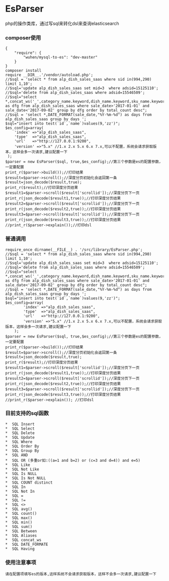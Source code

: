 # EsParser
php的操作类库，通过写sql来转化dsl来查询elasticsearch
### composer使用
    {
        "require": {
            "wuhen/mysql-to-es": "dev-master"
        }
    }
    composer install
    require __DIR__.'/vendor/autoload.php';
    //$sql = 'select * from alp_dish_sales_saas where sid in(994,290) limit 1,10';
    //$sql='update alp_dish_sales_saas set mid=3  where adsid=15125110';
    //$sql='delete from alp_dish_sales_saas where adsid=15546509';
    //$sql="select *,concat_ws('_',category_name.keyword,dish_name.keyword,sku_name.keyword) as dfg from alp_dish_sales_saas where sale_date>'2017-01-01' and sale_date<'2017-09-02' group by dfg order by total_count desc";
    //$sql = 'select *,DATE_FORMAT(sale_date,"%Y-%m-%d") as days from alp_dish_sales_saas group by days ';
    $sql="insert into test(`id`,`name`)values(9,'zz')";
    $es_config=array(
	    'index' =>"alp_dish_sales_saas",
	    'type'  =>"alp_dish_sales_saas",
	    'url'   =>"http://127.0.0.1:9200",
        'version' =>"5.x" //1.x 2.x 5.x 6.x 7.x,可以不配置，系统会请求获取版本，这样会多一次请求,建议配置一下
	 );
    $parser = new EsParser($sql, true,$es_config);//第三个参数是es的配置参数，一定要配置
    print_r($parser->build());//打印结果
    $result=$parser->scroll();//深度分页初始化会返回第一条
    $result=json_decode($result,true);
    print_r($result);//打印深度分页结果
    $result1=$parser->scroll($result['scrollid']);//深度分页下一页
    print_r(json_decode($result1,true));//打印深度分页结果
    $result2=$parser->scroll($result['scrollid']);//深度分页下一页
    print_r(json_decode($result2,true));//打印深度分页结果
    $result3=$parser->scroll($result['scrollid']);//深度分页下一页
    print_r(json_decode($result3,true));//打印深度分页结果
    //print_r($parser->explain());//打印dsl
### 普通调用
	require_once dirname(__FILE__) . '/src/library/EsParser.php';
	//$sql = 'select * from alp_dish_sales_saas where sid in(994,290) limit 1,10';
	//$sql='update alp_dish_sales_saas set mid=3  where adsid=15125110';
	//$sql='delete from alp_dish_sales_saas where adsid=15546509';
    //$sql="select *,concat_ws('_',category_name.keyword,dish_name.keyword,sku_name.keyword) as dfg from alp_dish_sales_saas where sale_date>'2017-01-01' and sale_date<'2017-09-02' group by dfg order by total_count desc";
    //$sql = 'select *,DATE_FORMAT(sale_date,"%Y-%m-%d") as days from alp_dish_sales_saas group by days ';
    $sql="insert into test(`id`,`name`)values(9,'zz')";
	$es_config=array(
        	'index' =>"alp_dish_sales_saas",
        	'type'  =>"alp_dish_sales_saas",
        	'url'   =>"http://127.0.0.1:9200",
            'version' =>"5.x" //1.x 2.x 5.x 6.x 7.x,可以不配置，系统会请求获取版本，这样会多一次请求,建议配置一下
    	);
	$parser = new EsParser($sql, true,$es_config);//第三个参数是es的配置参数，一定要配置
	print_r($parser->build());//打印结果
    $result=$parser->scroll();//深度分页初始化会返回第一条
    $result=json_decode($result,true);
    print_r($result);//打印深度分页结果
    $result1=$parser->scroll($result['scrollid']);//深度分页下一页
    print_r(json_decode($result1,true));//打印深度分页结果
    $result2=$parser->scroll($result['scrollid']);//深度分页下一页
    print_r(json_decode($result2,true));//打印深度分页结果
    $result3=$parser->scroll($result['scrollid']);//深度分页下一页
    print_r(json_decode($result3,true));//打印深度分页结果
	//print_r($parser->explain()); //打印dsl
### 目前支持的sql函数
    *  SQL Insert
    *  SQL Select
    *  SQL Delete
    *  SQL Update
    *  SQL Where
    *  SQL Order By
    *  SQL Group By
    *  SQL AND 
    *  SQL OR (多重or如:((a=1 and b=2) or (c=3 and d=4)) and e=5)
    *  SQL Like
    *  SQL Not Like
    *  SQL Is NULL
    *  SQL Is Not NULL
    *  SQL COUNT distinct
    *  SQL In
    *  SQL Not In
    *  SQL =
    *  SQL !=
    *  SQL <>
    *  SQL avg()
    *  SQL count()
    *  SQL max()
    *  SQL min()
    *  SQL sum()
    *  SQL Between
    *  SQL Aliases
    *  SQL concat_ws
    *  SQL DATE_FORMATE
    *  SQL Having
### 使用注意事项
    请在配置项填写es的版本,这样系统不会请求获取版本，这样不会多一次请求,建议配置一下